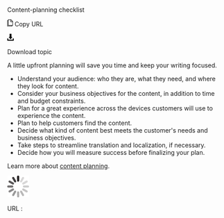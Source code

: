# 

Content-planning checklist

![Copy URL](media/content-planning-checklist/Copy.png)
Copy URL

![Download](media/content-planning-checklist/Download.png)

Download topic

A little upfront planning will save you time and keep your writing focused. 

  - Understand your audience: who they are, what they need, and where they look for content.
  - Consider your business objectives for the content, in addition to time and budget constraints.
  - Plan for a great experience across the devices customers will use to experience the content.
  - Plan to help customers find the content.
  - Decide what kind of content best meets the customer's needs and business objectives.
  - Take steps to streamline translation and localization, if necessary. 
  - Decide how you will measure success before finalizing your plan.

Learn more about [content planning](https://worldready.cloudapp.net/Styleguide/Read?id=2700&topicid=36376).

![In progress](media/content-planning-checklist/activity-large.gif)

URL :
